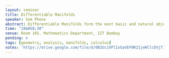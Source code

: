 ```yaml
---
layout: seminar
title: Differentiable Manifolds
speaker: Som Phene
abstract: Differentiable Manifolds form the most basic and natural objects in advanced calculus as is seen by the natural form that Stokes Theorem takes in the manifold setup. In this talk we will give an overview of Differentiable Manifolds including basic definitions and examples of submanifolds as well as abstract manifolds with applications to Lie Groups, Riemannian Geometry, Dynamical Systems and so on.
time: "19&#58;30"
venue: Room 105, Mathematics Department, IIT Bombay
pending: n
tags: [geometry, analysis, manifolds, calculus]
notes: 'https://drive.google.com/file/d/0B2Uc1VPlIxGaVEF0R21jeWllcDVjT1IzbDNPMnZodDlWemww/view?usp=sharing'
---
```

